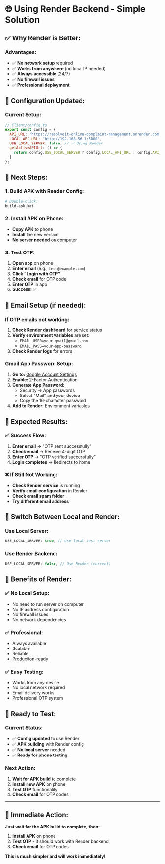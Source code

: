 # 🌐 Using Render Backend - Simple Solution

## ✅ **Why Render is Better:**

### **Advantages:**
- ✅ **No network setup** required
- ✅ **Works from anywhere** (no local IP needed)
- ✅ **Always accessible** (24/7)
- ✅ **No firewall issues**
- ✅ **Professional deployment**

## 🔧 **Configuration Updated:**

### **Current Setup:**
```javascript
// Client/config.ts
export const config = {
  API_URL: 'https://resolveit-online-complaint-management.onrender.com',
  LOCAL_API_URL: "http://192.168.56.1:5000",
  USE_LOCAL_SERVER: false, // ✅ Using Render
  getActiveAPIUrl: () => {
    return config.USE_LOCAL_SERVER ? config.LOCAL_API_URL : config.API_URL;
  }
};
```

## 🚀 **Next Steps:**

### **1. Build APK with Render Config:**
```bash
# Double-click:
build-apk.bat
```

### **2. Install APK on Phone:**
- **Copy APK** to phone
- **Install** the new version
- **No server needed** on computer

### **3. Test OTP:**
1. **Open app** on phone
2. **Enter email** (e.g., `test@example.com`)
3. **Click "Login with OTP"**
4. **Check email** for OTP code
5. **Enter OTP** in app
6. **Success!** ✅

## 📧 **Email Setup (if needed):**

### **If OTP emails not working:**
1. **Check Render dashboard** for service status
2. **Verify environment variables** are set:
   - `EMAIL_USER=your-gmail@gmail.com`
   - `EMAIL_PASS=your-app-password`
3. **Check Render logs** for errors

### **Gmail App Password Setup:**
1. **Go to:** [Google Account Settings](https://myaccount.google.com/)
2. **Enable:** 2-Factor Authentication
3. **Generate App Password:**
   - Security → App passwords
   - Select "Mail" and your device
   - Copy the 16-character password
4. **Add to Render:** Environment variables

## 🎯 **Expected Results:**

### **✅ Success Flow:**
1. **Enter email** → "OTP sent successfully"
2. **Check email** → Receive 4-digit OTP
3. **Enter OTP** → "OTP verified successfully"
4. **Login completes** → Redirects to home

### **❌ If Still Not Working:**
- **Check Render service** is running
- **Verify email configuration** in Render
- **Check email spam folder**
- **Try different email address**

## 🔄 **Switch Between Local and Render:**

### **Use Local Server:**
```javascript
USE_LOCAL_SERVER: true, // Use local test server
```

### **Use Render Backend:**
```javascript
USE_LOCAL_SERVER: false, // Use Render (current)
```

## 📱 **Benefits of Render:**

### **✅ No Local Setup:**
- No need to run server on computer
- No IP address configuration
- No firewall issues
- No network dependencies

### **✅ Professional:**
- Always available
- Scalable
- Reliable
- Production-ready

### **✅ Easy Testing:**
- Works from any device
- No local network required
- Email delivery works
- Professional OTP system

## 🎉 **Ready to Test:**

### **Current Status:**
- ✅ **Config updated** to use Render
- ✅ **APK building** with Render config
- ✅ **No local server** needed
- ✅ **Ready for phone testing**

### **Next Action:**
1. **Wait for APK build** to complete
2. **Install new APK** on phone
3. **Test OTP** functionality
4. **Check email** for OTP codes

---

## 🚀 **Immediate Action:**

**Just wait for the APK build to complete, then:**
1. **Install APK** on phone
2. **Test OTP** - it should work with Render backend
3. **Check email** for OTP codes

**This is much simpler and will work immediately!** 